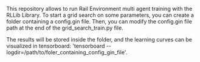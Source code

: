 This repository allows to run Rail Environment multi agent training with the RLLib Library.
To start a grid search on some parameters, you can create a folder containing a config.gin file.
Then, you can modify the config.gin file path at the end of the grid_search_train.py file.

The results will be stored inside the folder, and the learning curves can be visualized in 
tensorboard: 'tensorboard --logdir=/path/to/foler_containing_config_gin_file'.